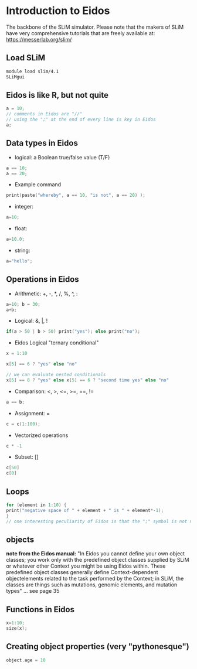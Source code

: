# Introduction to Eidos

The backbone of the SLiM simulator. Please note that the makers of SLiM have very comprehensive tutorials that are freely available at: https://messerlab.org/slim/

## Load SLiM
```bash
module load slim/4.1 
SLiMgui
```

## Eidos is like R, but not quite

```c
a = 10;
// comments in Eidos are "//"
// using the ";" at the end of every line is key in Eidos
a;
```

## Data types in Eidos

* logical: a Boolean true/false value (T/F)
```c
a == 10;
a == 20;
```
* Example command
```c
print(paste("whereby", a == 10, "is not", a == 20) );
```
* integer: 
```c
a=10;
```
* float: 
```c
a=10.0;
```
* string:
```c
a="hello";
```

## Operations in Eidos

* Arithmetic: +, -, *, /, %, ^, :
```c
a=10; b = 30;
a+b;
```
* Logical: &, |, !
```c
if(a > 50 | b > 50) print("yes"); else print("no");
```
* Eidos Logical "ternary conditional"
```c
x = 1:10

x[5] == 6 ? "yes" else "no"

// we can evaluate nested conditionals
x[5] == 8 ? "yes" else x[5] == 6 ? "second time yes" else "no"
```
* Comparison: <, >, <=, >=, ==, !=
```c
a == b;
```
* Assignment: =
```c
c = c(1:100);
```
* Vectorized operations
```c
c * -1
```
* Subset: []
```c
c[50]
c[0]
```

## Loops

```c++
for (element in 1:10) {
print("negative space of " + element + " is " + element*-1);
}
// one interesting peculiarity of Eidos is that the ";" symbol is not needed when closing loops or curly brackets in general, just at the end of the line of actual commands
```

## objects
**note from the Eidos manual:** "In Eidos you cannot define your own object classes; you work only with the predefined object classes supplied by SLiM or whatever other Context you might be using Eidos within. These predefined object classes generally define Context-dependent objectelements related to the task performed by the Context; in SLiM, the classes are things such as mutations, genomic elements, and mutation types" ... see page 35

## Functions in Eidos

```c
x=1:10;
size(x);
```

## Creating object properties (very "pythonesque")

```c
object.age = 10
```
